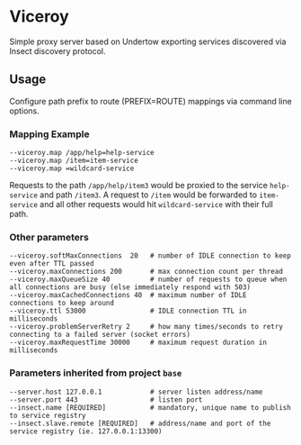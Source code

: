 # Viceroy

Simple proxy server based on Undertow exporting services discovered via Insect discovery protocol.


## Usage

Configure path prefix to route (PREFIX=ROUTE) mappings via command line options.

### Mapping Example
```
--viceroy.map /app/help=help-service
--viceroy.map /item=item-service
--viceroy.map =wildcard-service
```

Requests to the path ```/app/help/item3``` would be proxied to the service ```help-service``` and path ```/item3```.
A request to ```/item``` would be forwarded to ```item-service``` and all other requests would hit ```wildcard-service```
with their full path.  

### Other parameters

```
--viceroy.softMaxConnections  20   # number of IDLE connection to keep even after TTL passed
--viceroy.maxConnections 200       # max connection count per thread
--viceroy.maxQueueSize 40          # number of requests to queue when all connections are busy (else immediately respond with 503) 
--viceroy.maxCachedConnections 40  # maximum number of IDLE connections to keep around
--viceroy.ttl 53000                # IDLE connection TTL in milliseconds
--viceroy.problemServerRetry 2     # how many times/seconds to retry connecting to a failed server (socket errors)
--viceroy.maxRequestTime 30000     # maximum request duration in milliseconds
```

### Parameters inherited from project `base`

```
--server.host 127.0.0.1            # server listen address/name
--server.port 443                  # listen port
--insect.name [REQUIRED]           # mandatory, unique name to publish to service registry
--insect.slave.remote [REQUIRED]   # address/name and port of the service registry (ie. 127.0.0.1:13300)
```
